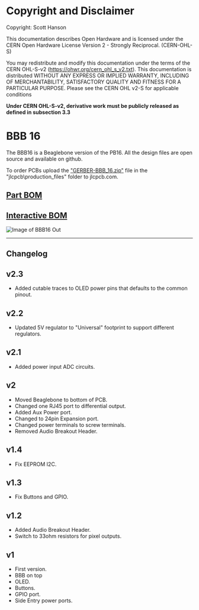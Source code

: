 # Copyright and Disclaimer
Copyright: Scott Hanson

This documentation describes Open Hardware and is licensed under the CERN Open Hardware License Version 2 - Strongly Reciprocal. (CERN-OHL-S)

You may redistribute and modify this documentation under the terms of the CERN OHL-S-v2 (https://ohwr.org/cern_ohl_s_v2.txt). This documentation is distributed WITHOUT ANY EXPRESS OR IMPLIED WARRANTY, INCLUDING OF MERCHANTABILITY, SATISFACTORY QUALITY AND FITNESS FOR A PARTICULAR PURPOSE. Please see the CERN OHL v2-S for applicable conditions

**Under CERN OHL-S-v2, derivative work must be publicly released as defined in subsection 3.3**

# BBB 16

The BBB16 is a Beaglebone version of the PB16. All the design files are open source and available on github.

To order PCBs upload the ["GERBER-BBB_16.zip"](https://github.com/computergeek1507/PB_16/raw/master/BBB_16/jlcpcb/production_files/GERBER-BBB_16.zip) file in the "jlcpcb\production_files" folder to jlcpcb.com.

## [Part BOM](https://github.com/computergeek1507/PB_16/raw/master/BBB_16/BBB_16_BOM.ods)

## [Interactive BOM](https://computergeek1507.github.io/PB_16/BBB_16/bom/ibom)

![Image of BBB16 Out](https://github.com/computergeek1507/PB_16/raw/master/BBB_16/BBB_16.png)

---
## Changelog

v2.3
-
* Added cutable traces to OLED power pins that defaults to the common pinout.

v2.2
-
* Updated 5V regulator to "Universal" footprint to support different regulators.

v2.1
-
* Added power input ADC circuits.

v2
-
* Moved Beaglebone to bottom of PCB.
* Changed one RJ45 port to differential output.
* Added Aux Power port.
* Changed to 24pin Expansion port.
* Changed power terminals to screw terminals.
* Removed Audio Breakout Header.

v1.4
-
* Fix EEPROM I2C.

v1.3
-
* Fix Buttons and GPIO.

v1.2
-
* Added Audio Breakout Header.
* Switch to 33ohm resistors for pixel outputs.

v1
-
* First version.
* BBB on top
* OLED.
* Buttons.
* GPIO port.
* Side Entry power ports.

